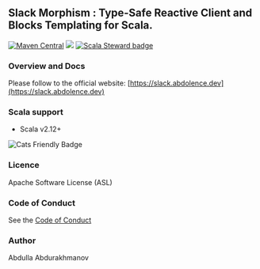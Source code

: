 ## Slack Morphism : Type-Safe Reactive Client and Blocks Templating for Scala.
[![Maven Central](https://maven-badges.herokuapp.com/maven-central/org.latestbit/slack-morphism-client_2.13/badge.svg)](https://maven-badges.herokuapp.com/maven-central/org.latestbit/slack-morphism-client_2.13/)
![](https://github.com/abdolence/slack-morphism/workflows/tests%20and%20formatting/badge.svg)
[![Scala Steward badge](https://img.shields.io/badge/Scala_Steward-helping-blue.svg?style=flat&logo=data:image/png;base64,iVBORw0KGgoAAAANSUhEUgAAAA4AAAAQCAMAAAARSr4IAAAAVFBMVEUAAACHjojlOy5NWlrKzcYRKjGFjIbp293YycuLa3pYY2LSqql4f3pCUFTgSjNodYRmcXUsPD/NTTbjRS+2jomhgnzNc223cGvZS0HaSD0XLjbaSjElhIr+AAAAAXRSTlMAQObYZgAAAHlJREFUCNdNyosOwyAIhWHAQS1Vt7a77/3fcxxdmv0xwmckutAR1nkm4ggbyEcg/wWmlGLDAA3oL50xi6fk5ffZ3E2E3QfZDCcCN2YtbEWZt+Drc6u6rlqv7Uk0LdKqqr5rk2UCRXOk0vmQKGfc94nOJyQjouF9H/wCc9gECEYfONoAAAAASUVORK5CYII=)](https://scala-steward.org)


### Overview and Docs
Please follow to the official website: [https://slack.abdolence.dev](https://slack.abdolence.dev)

### Scala support
- Scala v2.12+

![Cats Friendly Badge](https://typelevel.org/cats/img/cats-badge-tiny.png)

### Licence
Apache Software License (ASL)

### Code of Conduct
See the [Code of Conduct](CODE_OF_CONDUCT.md)

### Author
Abdulla Abdurakhmanov
